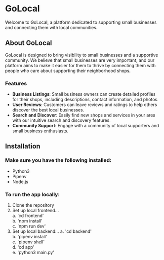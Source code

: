 # GoLocal
Welcome to GoLocal, a platform dedicated to supporting small businesses and connecting them with local communities.

## About GoLocal
GoLocal is designed to bring visibility to small businesses and a supportive community. We believe that small businesses are very important, and our platform aims to make it easier for them to thrive by connecting them with people who care about supporting their neighborhood shops.

### Features
- **Business Listings**: Small business owners can create detailed profiles for their shops, including descriptions, contact information, and photos.
- **User Reviews**: Customers can leave reviews and ratings to help others discover the best local businesses.
- **Search and Discover**: Easily find new shops and services in your area with our intuitive search and discovery features.
- **Community Support**: Engage with a community of local supporters and small business enthusiasts.

## Installation
### Make sure you have the following installed:
- Python3
- Pipenv
- Node.js

### To run the app locally:
1. Clone the repository
2. Set up local frontend... \
a. 'cd frontend' \
b. 'npm install' \
c. 'npm run dev'
3. Set up local backend...
a. 'cd backend' \
b. 'pipenv install' \
c. 'pipenv shell' \
d. 'cd app' \
e. 'python3 main.py'
